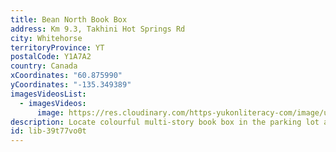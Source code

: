 ```yaml
---
title: Bean North Book Box
address: Km 9.3, Takhini Hot Springs Rd
city: Whitehorse
territoryProvince: YT
postalCode: Y1A7A2
country: Canada
xCoordinates: "60.875990"
yCoordinates: "-135.349389"
imagesVideosList:
  - imagesVideos:
      image: https://res.cloudinary.com/https-yukonliteracy-com/image/upload/q_35/v1659374953/IMG_3857_yhytbi.jpg
description: Locate colourful multi-story book box in the parking lot at Bean North.
id: lib-39t77vo0t
---
```

